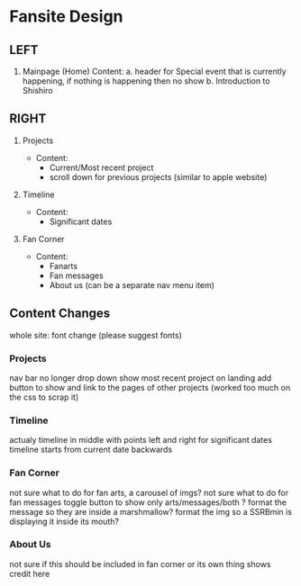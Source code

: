 # Fansite Design

## LEFT

1. Mainpage (Home)
   Content:
   a. header for Special event that is currently happening, if nothing is happening then no show
   b. Introduction to Shishiro

## RIGHT

1. Projects

   - Content:
     - Current/Most recent project
     - scroll down for previous projects (similar to apple website)

2. Timeline

   - Content:
     - Significant dates

3. Fan Corner
   - Content:
     - Fanarts
     - Fan messages
     - About us (can be a separate nav menu item)

## Content Changes

whole site:
font change (please suggest fonts)

### Projects

nav bar no longer drop down
show most recent project on landing
add button to show and link to the pages of other projects (worked too much on the css to scrap it)

### Timeline

actualy timeline in middle with points left and right for significant dates
timeline starts from current date backwards

### Fan Corner

not sure what to do for fan arts, a carousel of imgs?
not sure what to do for fan messages
toggle button to show only arts/messages/both ?
format the message so they are inside a marshmallow?
format the img so a SSRBmin is displaying it inside its mouth?

### About Us

not sure if this should be included in fan corner or its own thing
shows credit here
